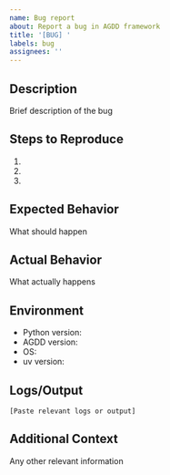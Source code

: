 ```yaml
---
name: Bug report
about: Report a bug in AGDD framework
title: '[BUG] '
labels: bug
assignees: ''
---
```


## Description
Brief description of the bug

## Steps to Reproduce
1.
2.
3.

## Expected Behavior
What should happen

## Actual Behavior
What actually happens

## Environment
- Python version:
- AGDD version:
- OS:
- uv version:

## Logs/Output
```
[Paste relevant logs or output]
```

## Additional Context
Any other relevant information

